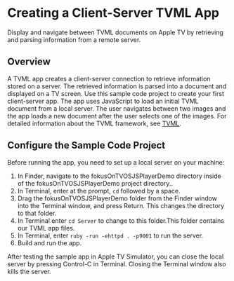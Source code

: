 # Creating a Client-Server TVML App

Display and navigate between TVML documents on Apple TV by retrieving and parsing information from a remote server.

## Overview

A TVML app creates a client-server connection to retrieve information stored on a server. The retrieved information is parsed into a document and displayed on a TV screen. Use this sample code project to create your first client-server app. The app uses JavaScript to load an initial TVML document from a local server. The user navigates between two images and the app loads a new document after the user selects one of the images. For detailed information about the TVML framework, see [TVML](https://developer.apple.com/documentation/tvml).

## Configure the Sample Code Project

Before running the app, you need to set up a local server on your machine:
1. In Finder, navigate to the fokusOnTVOSJSPlayerDemo directory inside of the fokusOnTVOSJSPlayerDemo project directory..
2. In Terminal, enter at the prompt, `cd` followed by a space.
3. Drag the fokusOnTVOSJSPlayerDemo folder from the Finder window into the Terminal window, and press Return. This changes the directory to that folder.
4. In Terminal enter `cd Server` to change to this folder.This folder contains our TVML app files.  
5. In Terminal, enter `ruby -run -ehttpd . -p9001` to run the server.
6. Build and run the app.

After testing the sample app in Apple TV Simulator, you can close the local server by pressing Control-C in Terminal. Closing the Terminal window also kills the server.


